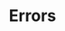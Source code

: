 ---
title: Errors
position_number: 4
parameters:
  - name:
    content:
content_markdown: >-
  The freight exchange uses conventional HTTP response codes to indicate the
  success or failure of an API request.


  In general:


  * Codes in the "***2xx***" range indicate success.

  * Codes in the "***4xx"***&nbsp;range indicate an error that failed given the
  information provided (e.g., a required parameter was omitted.).

  * Codes in the "***5xx***" range indicate an error with Telertoue's servers
  (these are rare).&nbsp;


  | Code | Name | Description |

  | --- | --- | --- |

  | 200 | OK | Successful operation |

  | 201 | Created | Resource is successfully added |

  | 400 | Bad Request | Malformed request or missing parameters |

  | 401 | Unauthorized | Authentication failed. Invalid token. |

  | 403 | Forbidden | No permission to this resource. |

  | 404 | Not Found | The specified resource is not found or does not exist |

  | 405 | Method Not Allowed | Method is not allowed or not implemented on this
  endpoint |

  | 500 | Internal Server Error | Server problem or bad request that cannot be
  parsed |
right_code_blocks:
  - code_block:
    title:
    language:
---